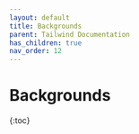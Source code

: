 ```yaml
---
layout: default
title: Backgrounds
parent: Tailwind Documentation
has_children: true
nav_order: 12
---
```


# Backgrounds

{:toc}